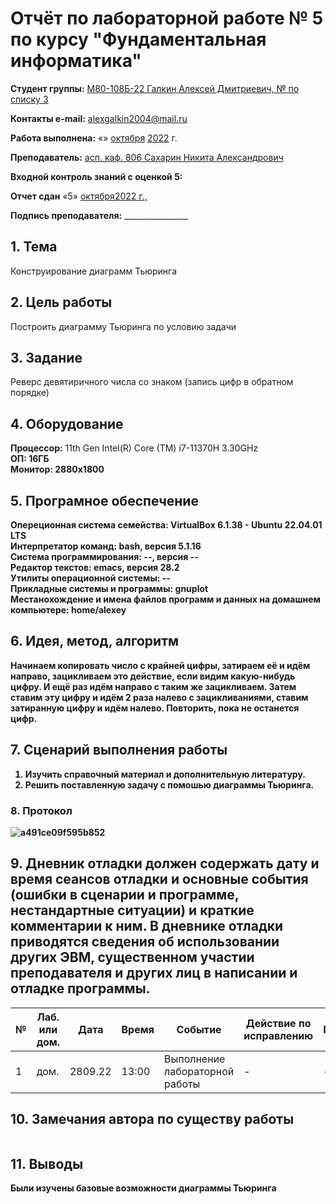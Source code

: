 # **Отчёт по лабораторной работе № 5** по курсу "Фундаментальная информатика"

<b>Студент группы:</b> <ins>М80-108Б-22 Галкин Алексей Дмитриевич, № по списку 3</ins> 

<b>Контакты e-mail:</b> <ins>alexgalkin2004@mail.ru</ins>

<b>Работа выполнена:</b> «» <ins>октября</ins> <ins>2022</ins> г.

<b>Преподаватель:</b> <ins>асп. каф. 806 Сахарин Никита Александрович</ins>

<b>Входной контроль знаний с оценкой 5:</b> <ins></ins>

<b>Отчет сдан</b> «5» <ins>октября<ins>2022</ins> г., <b></b> <ins></ins>

<b>Подпись преподавателя:</b> ________________  

## 1. Тема
Конструирование диаграмм Тьюринга

## 2. Цель работы
Построить диаграмму Тьюринга по условию задачи

## 3. Задание
Реверс девятиричного числа со знаком (запись цифр в обратном порядке)

## 4. Оборудование
<b>Процессор:</b> 11th Gen Intel(R) Core (TM) i7-11370H 3.30GHz<br/>
<b>ОП: 16ГБ <br/>
<b>Монитор: 2880x1800 <br/>
## 5. Програмное обеспечение
<b>Опереционная система семейства: VirtualBox 6.1.38 - Ubuntu 22.04.01 LTS<br/>
<b>Интерпретатор команд:</b> bash, версия 5.1.16<br/>
<b>Система программирования:</b> --, версия --<br/>
<b>Редактор текстов:</b> emacs, версия **28.2**<br/>
<b>Утилиты операционной системы:</b> --<br/>
<b>Прикладные системы и программы:</b> gnuplot<br/>
<b>Местанохождение и имена файлов программ и данных на домашнем компьютере:</b> home/alexey<br/>
## 6. Идея, метод, алгоритм
Начинаем копировать число с крайней цифры, затираем её и идём направо, зацикливаем это действие, если видим какую-нибудь цифру. И ещё раз идём направо с таким же зацикливаем. Затем ставим эту цифру и идём 2 раза налево с зацикливаниями, ставим затиранную цифру и идём налево. Повторить, пока не останется цифр. 
## 7. Сценарий выполнения работы
1. Изучить справочный материал и дополнительную литературу.
2. Решить поставленную задачу с помошью диаграммы Тьюринга.
  
### 8. **Протокол**
![a491ce09f595b852](https://user-images.githubusercontent.com/113765498/195944569-36272658-d664-44c3-b4a8-4f9aec44d9cf.png)

## 9. Дневник отладки должен содержать дату и время сеансов отладки и основные события (ошибки в сценарии и программе, нестандартные ситуации) и краткие комментарии к ним. В дневнике отладки приводятся сведения об использовании других ЭВМ, существенном участии преподавателя и других лиц в написании и отладке программы.

| № |  Лаб. или дом. | Дата | Время | Событие | Действие по исправлению | Примечание |
| ------ | ------ | ------ | ------ | ------ | ------ | ------ |
| 1 | дом. | 2809.22 | 13:00 | Выполнение лабораторной работы | - | - |    
## 10. Замечания автора по существу работы
```

```
## 11. Выводы
Были изучены базовые возможности диаграммы Тьюринга
